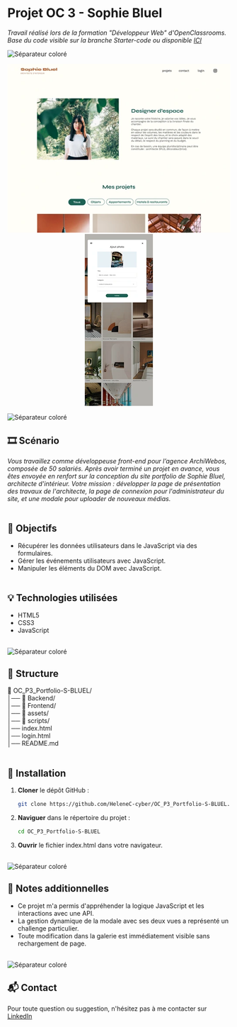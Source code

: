 # Projet OC 3 - Sophie Bluel

<i>Travail réalisé lors de la formation "Développeur Web" d'OpenClassrooms.<br>
Base du code visible sur la branche Starter-code ou disponible [ICI](https://github.com/OpenClassrooms-Student-Center/Portfolio-architecte-sophie-bluel)
</i>

![Séparateur coloré](./FrontEnd/assets/images/readMe/séparateur.png)

<p align="center">
  <img src="./FrontEnd/assets/images/readMe/sophie-bluel-desktop.webp" alt="Capture d'écran du site Sophie Bluel sur ordinateur">
  <img src="./FrontEnd/assets/images/readMe/sophie-bluel-modal.webp" alt="Capture d'écran de la modale du site de Sophie Bluel">
</p>

![Séparateur coloré](./FrontEnd/assets/images/readMe/séparateur.png)

## 🎞️ Scénario

<i>Vous travaillez comme développeuse front-end pour l’agence ArchiWebos, composée de 50 salariés. Après avoir terminé un projet en avance, vous êtes envoyée en renfort sur la conception du site portfolio de Sophie Bluel, architecte d'intérieur. Votre mission : développer la page de présentation des travaux de l'architecte, la page de connexion pour l'administrateur du site, et une modale pour uploader de nouveaux médias.</i>
<br><br>

## 🎯 Objectifs
- Récupérer les données utilisateurs dans le JavaScript via des formulaires.
- Gérer les événements utilisateurs avec JavaScript.
- Manipuler les éléments du DOM avec JavaScript.
<br><br>

## 💡 Technologies utilisées
- HTML5
- CSS3
- JavaScript
<br><br>

![Séparateur coloré](./FrontEnd/assets/images/readMe/séparateur.png)

## 📂 Structure

📁 OC_P3_Portfolio-S-BLUEL/ <br> 
│── 📁 Backend/<br> 
│── 📁 Frontend/<br> 
   │── 📁 assets/ <br>
   │── 📁 scripts/<br> 
   │── index.html <br>
   │── login.html <br>
│── README.md
<br><br>

## 🚀 Installation
1. **Cloner** le dépôt GitHub :
   ```bash
   git clone https://github.com/HeleneC-cyber/OC_P3_Portfolio-S-BLUEL.git
2. **Naviguer** dans le répertoire du projet :
   ```bash
   cd OC_P3_Portfolio-S-BLUEL
3. **Ouvrir** le fichier index.html dans votre navigateur.
<br><br>

![Séparateur coloré](./FrontEnd/assets/images/readMe/séparateur.png)

## 📝 Notes additionnelles
- Ce projet m'a permis d'appréhender la logique JavaScript et les interactions avec une API.
- La gestion dynamique de la modale avec ses deux vues a représenté un challenge particulier.
- Toute modification dans la galerie est immédiatement visible sans rechargement de page.
<br><br>

![Séparateur coloré](./FrontEnd/assets/images/readMe/séparateur.png)

## 📬 Contact

Pour toute question ou suggestion, n'hésitez pas à me contacter sur [LinkedIn](https://www.linkedin.com/in/helene-canovas-48710b141/)

